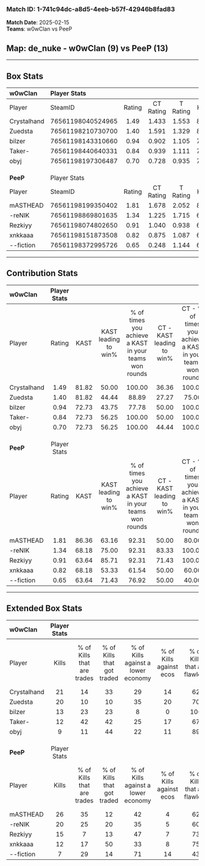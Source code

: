 ### Match ID: 1-741c94dc-a8d5-4eeb-b57f-42946b8fad83  
**Match Date**: 2025-02-15  
**Teams**: w0wClan vs PeeP  

## **Map**: de_nuke - w0wClan (9) vs PeeP (13)  
---  

## Box Stats  

| **w0wClan** | Player Stats      |        |           |          |       |       |       |         |        |      |     |
| :- | :- | :-: | :-: | :-: | :-: | :-: | :-: | :-: | :-: | :-: | :-: |
| Player      | SteamID           | Rating | CT Rating | T Rating | KAST  |  ADR  | Kills | Assists | Deaths | K/D  | HS% |
| Crystalhand | 76561198040524965 |  1.49  |   1.433   |  1.553   | 81.82 | 107.2 |  21   |    5    |   15   | 1.40 | 38  |
| Zuedsta     | 76561198210730700 |  1.40  |   1.591   |  1.329   | 81.82 | 87.3  |  20   |    3    |   14   | 1.43 | 50  |
| bilzer      | 76561198143310660 |  0.94  |   0.902   |  1.105   | 72.73 | 72.0  |  13   |    3    |   17   | 0.76 | 53  |
| Taker-      | 76561198440640331 |  0.84  |   0.939   |  1.111   | 72.73 | 63.6  |  12   |    2    |   18   | 0.67 | 41  |
| obyj        | 76561198197306487 |  0.70  |   0.728   |  0.935   | 72.73 | 47.8  |   9   |    3    |   17   | 0.53 | 66  |
|             |                   |        |           |          |       |       |       |         |        |      |     |
|             |                   |        |           |          |       |       |       |         |        |      |     |
|             |                   |        |           |          |       |       |       |         |        |      |     |
| **PeeP**    | Player Stats      |        |           |          |       |       |       |         |        |      |     |
| Player      | SteamID           | Rating | CT Rating | T Rating | KAST  |  ADR  | Kills | Assists | Deaths | K/D  | HS% |
| mASTHEAD    | 76561198199350402 |  1.81  |   1.678   |  2.052   | 86.36 | 106.8 |  26   |    4    |   11   | 2.36 | 30  |
| -reNIK      | 76561198869801635 |  1.34  |   1.225   |  1.715   | 68.18 | 98.2  |  20   |    4    |   14   | 1.43 | 75  |
| Rezkiyy     | 76561198074802650 |  0.91  |   1.040   |  0.938   | 63.64 | 61.9  |  15   |    2    |   17   | 0.88 | 33  |
| xnkkaaa     | 76561198151873508 |  0.82  |   0.875   |  1.087   | 68.18 | 65.1  |  12   |    4    |   18   | 0.67 | 83  |
| --fiction   | 76561198372995726 |  0.65  |   0.248   |  1.144   | 63.64 | 63.4  |   7   |    8    |   16   | 0.44 | 71  |
---  

## Contribution Stats  

| **w0wClan** | Player Stats |       |                      |                                                        |                           |                                                             |                          |                                                            |
| :- | :-: | :-: | :-: | :-: | :-: | :-: | :-: | :-: |
| Player      |    Rating    | KAST  | KAST leading to win% | % of times you achieve a KAST in your teams won rounds | CT - KAST leading to win% | CT - % of times you achieve a KAST in your teams won rounds | T - KAST leading to win% | T - % of times you achieve a KAST in your teams won rounds |
| Crystalhand |     1.49     | 81.82 |        50.00         |                         100.00                         |           36.36           |                           100.00                            |          71.43           |                           100.00                           |
| Zuedsta     |     1.40     | 81.82 |        44.44         |                         88.89                          |           27.27           |                            75.00                            |          71.43           |                           100.00                           |
| bilzer      |     0.94     | 72.73 |        43.75         |                         77.78                          |           50.00           |                           100.00                            |          37.50           |                           60.00                            |
| Taker-      |     0.84     | 72.73 |        56.25         |                         100.00                         |           50.00           |                           100.00                            |          62.50           |                           100.00                           |
| obyj        |     0.70     | 72.73 |        56.25         |                         100.00                         |           44.44           |                           100.00                            |          71.43           |                           100.00                           |
|             |              |       |                      |                                                        |                           |                                                             |                          |                                                            |
|             |              |       |                      |                                                        |                           |                                                             |                          |                                                            |
|             |              |       |                      |                                                        |                           |                                                             |                          |                                                            |
| **PeeP**    | Player Stats |       |                      |                                                        |                           |                                                             |                          |                                                            |
| Player      |    Rating    | KAST  | KAST leading to win% | % of times you achieve a KAST in your teams won rounds | CT - KAST leading to win% | CT - % of times you achieve a KAST in your teams won rounds | T - KAST leading to win% | T - % of times you achieve a KAST in your teams won rounds |
| mASTHEAD    |     1.81     | 86.36 |        63.16         |                         92.31                          |           50.00           |                            80.00                            |          72.73           |                           100.00                           |
| -reNIK      |     1.34     | 68.18 |        75.00         |                         92.31                          |           83.33           |                           100.00                            |          70.00           |                           87.50                            |
| Rezkiyy     |     0.91     | 63.64 |        85.71         |                         92.31                          |           71.43           |                           100.00                            |          100.00          |                           87.50                            |
| xnkkaaa     |     0.82     | 68.18 |        53.33         |                         61.54                          |           50.00           |                            60.00                            |          55.56           |                           62.50                            |
| --fiction   |     0.65     | 63.64 |        71.43         |                         76.92                          |           50.00           |                            40.00                            |          80.00           |                           100.00                           |
---  

## Extended Box Stats  

| **w0wClan** | Player Stats |                            |                            |                                    |                         |                              |                                 |        |                             |                                     |                          |                               |                            |
| :- | :-: | :-: | :-: | :-: | :-: | :-: | :-: | :-: | :-: | :-: | :-: | :-: | :-: |
| Player      |    Kills     | % of Kills that are trades | % of Kills that got traded | % of Kills against a lower economy | % of Kills against ecos | % of Kills that are flawless | % of Kills that are close duels | Deaths | % of Deaths that get traded | % of Deaths against a lower economy | % of Deaths against ecos | % of Deaths that are flawless | % of Deaths that are close |
| Crystalhand |      21      |             14             |             33             |                 29                 |           14            |              62              |               14                |   15   |              7              |                 20                  |            7             |              47               |             7              |
| Zuedsta     |      20      |             10             |             10             |                 35                 |           20            |              70              |               10                |   14   |             21              |                  7                  |            0             |              86               |             0              |
| bilzer      |      13      |             23             |             23             |                 8                  |            0            |             100              |                0                |   17   |             12              |                 12                  |            6             |              65               |             0              |
| Taker-      |      12      |             42             |             42             |                 25                 |           17            |              67              |               25                |   18   |             28              |                 11                  |            6             |              72               |             17             |
| obyj        |      9       |             11             |             44             |                 22                 |           11            |              89              |                0                |   17   |             29              |                  6                  |            6             |              65               |             0              |
|             |              |                            |                            |                                    |                         |                              |                                 |        |                             |                                     |                          |                               |                            |
|             |              |                            |                            |                                    |                         |                              |                                 |        |                             |                                     |                          |                               |                            |
|             |              |                            |                            |                                    |                         |                              |                                 |        |                             |                                     |                          |                               |                            |
| **PeeP**    | Player Stats |                            |                            |                                    |                         |                              |                                 |        |                             |                                     |                          |                               |                            |
| Player      |    Kills     | % of Kills that are trades | % of Kills that got traded | % of Kills against a lower economy | % of Kills against ecos | % of Kills that are flawless | % of Kills that are close duels | Deaths | % of Deaths that get traded | % of Deaths against a lower economy | % of Deaths against ecos | % of Deaths that are flawless | % of Deaths that are close |
| mASTHEAD    |      26      |             35             |             12             |                 42                 |            4            |              62              |                4                |   11   |             27              |                 27                  |            0             |              73               |             18             |
| -reNIK      |      20      |             25             |             20             |                 35                 |            5            |              60              |                5                |   14   |             36              |                 36                  |            7             |              93               |             7              |
| Rezkiyy     |      15      |             7              |             13             |                 47                 |            7            |              73              |                7                |   17   |             18              |                 41                  |            6             |              82               |             0              |
| xnkkaaa     |      12      |             17             |             50             |                 33                 |            8            |              75              |                0                |   18   |             39              |                 39                  |            6             |              83               |             0              |
| --fiction   |      7       |             29             |             14             |                 71                 |           14            |              43              |               14                |   16   |             19              |                 25                  |            6             |              31               |             31             |

